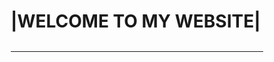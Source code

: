 <h1>|WELCOME TO MY WEBSITE|</h1><br>
<hr>

<!DOCTYPE html>
<html lang="en">
<head>
    <meta charset="UTF-8">
    <meta name="viewport" content="width=device-width, initial-scale=1.0">
    <title>My Simple Website</title>
    <style>
        /* General Reset */
        * {
            margin: 0;
            padding: 0;
            box-sizing: border-box;
        }

        body {
            font-family: Arial, sans-serif;
            line-height: 1.6;
        }

        /* Navbar Styling */
        nav {
            background-color: #333;
            padding: 10px;
        }

        nav ul {
            list-style-type: none;
            display: flex;
            justify-content: center;
        }

        nav ul li {
            margin: 0 20px;
        }

        nav ul li a {
            color: white;
            text-decoration: none;
            font-size: 18px;
        }

        nav ul li a:hover {
            color: #ff6347;
        }

        /* Header Section */
        header {
            background-color: #f4f4f4;
            text-align: center;
            padding: 50px;
        }

        header h1 {
            font-size: 3rem;
        }

        /* About Section */
        .about {
            padding: 30px;
            background-color: #fff;
            text-align: center;
        }

        .about h2 {
            font-size: 2.5rem;
        }

        /* Contact Section */
        .contact {
            background-color: #333;
            color: white;
            padding: 30px;
            text-align: center;
        }

        .contact form {
            margin: 0 auto;
            width: 60%;
            max-width: 500px;
        }

        .contact input, .contact textarea {
            width: 100%;
            padding: 10px;
            margin: 10px 0;
            border: 1px solid #ccc;
            border-radius: 5px;
        }

        .contact button {
            background-color: #ff6347;
            color: white;
            padding: 10px 20px;
            border: none;
            border-radius: 5px;
            cursor: pointer;
        }

        .contact button:hover {
            background-color: #e55347;
        }

        /* Footer Section */
        footer {
            background-color: #333;
            color: white;
            text-align: center;
            padding: 20px;
        }

    </style>
</head>
<body>
    <!-- Navigation Bar -->
    <nav>
        <ul>
            <li><a href="#home">Home</a></li>
            <li><a href="#about">About</a></li>
            <li><a href="#contact">Contact</a></li>
        </ul>
    </nav>

    <!-- Header Section -->
    <header id="home">
        <h1>Welcome to My Simple Website</h1>
        <p>Your one-stop solution for everything!</p>
    </header>

    <!-- About Section -->
    <section class="about" id="about">
        <h2>About Us</h2>
        <p>I AM SURYA.M THIS IS MY FIRST WEBSITE AND I AM A LEARNER.</p>
    </section>

    <!-- Contact Section -->
    <section class="contact" id="contact">
        <h2>Contact Us</h2>
        <form action="#" method="post">
            <input type="text" name="name" placeholder="Your Name" required>
            <input type="email" name="email" placeholder="Your Email" required>
            <textarea name="message" placeholder="Your Message" rows="5" required></textarea>
            <button type="submit">Send Message</button>
        </form>
    </section>

    <!-- Footer Section -->
    <footer>
        <p>&copy; 2024 My Simple Website. All rights reserved.</p>
    </footer>

</body>
</html>

